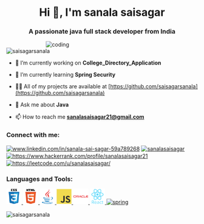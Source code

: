 <h1 align="center">Hi 👋, I'm sanala saisagar</h1>
<h3 align="center">A passionate java full stack developer from India</h3>
<img  align = "right" alt = "coding" width = "400" src="https://th.bing.com/th/id/OIG2.E6N0MiCowh_9Hxr2zHvQ?pid=ImgGn"

<p align="left"> <img src="https://komarev.com/ghpvc/?username=saisagarsanala&label=Profile%20views&color=0e75b6&style=flat" alt="saisagarsanala" /> </p>

- 🔭 I’m currently working on **College_Directory_Application**

- 🌱 I’m currently learning **Spring Security**

- 👨‍💻 All of my projects are available at [https://github.com/saisagarsanala](https://github.com/saisagarsanala)

- 💬 Ask me about **Java**

- 📫 How to reach me **sanalasaisagar21@gmail.com**

<h3 align="left">Connect with me:</h3>
<p align="left">
<a href="https://www.linkedin.com/in/sanala-sai-sagar-59a789268/" target="blank"><img align="center" src="https://raw.githubusercontent.com/rahuldkjain/github-profile-readme-generator/master/src/images/icons/Social/linked-in-alt.svg" alt="www.linkedin.com/in/sanala-sai-sagar-59a789268" height="30" width="40" /></a>
<a href="https://instagram.com/sanalasaisagar" target="blank"><img align="center" src="https://raw.githubusercontent.com/rahuldkjain/github-profile-readme-generator/master/src/images/icons/Social/instagram.svg" alt="sanalasaisagar" height="30" width="40" /></a>
<a href="https://www.hackerrank.com/https://www.hackerrank.com/profile/sanalasaisagar21" target="blank"><img align="center" src="https://raw.githubusercontent.com/rahuldkjain/github-profile-readme-generator/master/src/images/icons/Social/hackerrank.svg" alt="https://www.hackerrank.com/profile/sanalasaisagar21" height="30" width="40" /></a>
<a href="https://www.leetcode.com/https://leetcode.com/u/sanalasaisagar/" target="blank"><img align="center" src="https://raw.githubusercontent.com/rahuldkjain/github-profile-readme-generator/master/src/images/icons/Social/leet-code.svg" alt="https://leetcode.com/u/sanalasaisagar/" height="30" width="40" /></a>
</p>

<h3 align="left">Languages and Tools:</h3>
<p align="left"> <a href="https://www.w3schools.com/css/" target="_blank" rel="noreferrer"> <img src="https://raw.githubusercontent.com/devicons/devicon/master/icons/css3/css3-original-wordmark.svg" alt="css3" width="40" height="40"/> </a> <a href="https://www.w3.org/html/" target="_blank" rel="noreferrer"> <img src="https://raw.githubusercontent.com/devicons/devicon/master/icons/html5/html5-original-wordmark.svg" alt="html5" width="40" height="40"/> </a> <a href="https://www.java.com" target="_blank" rel="noreferrer"> <img src="https://raw.githubusercontent.com/devicons/devicon/master/icons/java/java-original.svg" alt="java" width="40" height="40"/> </a> <a href="https://developer.mozilla.org/en-US/docs/Web/JavaScript" target="_blank" rel="noreferrer"> <img src="https://raw.githubusercontent.com/devicons/devicon/master/icons/javascript/javascript-original.svg" alt="javascript" width="40" height="40"/> </a> <a href="https://www.oracle.com/" target="_blank" rel="noreferrer"> <img src="https://raw.githubusercontent.com/devicons/devicon/master/icons/oracle/oracle-original.svg" alt="oracle" width="40" height="40"/> </a> <a href="https://reactjs.org/" target="_blank" rel="noreferrer"> <img src="https://raw.githubusercontent.com/devicons/devicon/master/icons/react/react-original-wordmark.svg" alt="react" width="40" height="40"/> </a> <a href="https://spring.io/" target="_blank" rel="noreferrer"> <img src="https://www.vectorlogo.zone/logos/springio/springio-icon.svg" alt="spring" width="40" height="40"/> </a> </p>

<p><img align="center" src="https://github-readme-stats.vercel.app/api/top-langs?username=saisagarsanala&show_icons=true&locale=en&layout=compact" alt="saisagarsanala" /></p>
